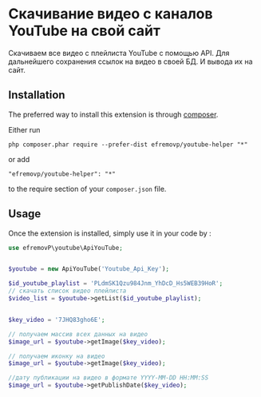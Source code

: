 Скачивание видео с каналов YouTube на свой сайт
===============================================
Скачиваем все видео с плейлиста YouTube с помощью API. Для дальнейшего сохранения ссылок на видео в своей БД. И вывода их на сайт.

Installation
------------

The preferred way to install this extension is through [composer](http://getcomposer.org/download/).

Either run

```
php composer.phar require --prefer-dist efremovp/youtube-helper "*"
```

or add

```
"efremovp/youtube-helper": "*"
```

to the require section of your `composer.json` file.


Usage
-----

Once the extension is installed, simply use it in your code by  :

```php
use efremovP\youtube\ApiYouTube;


$youtube = new ApiYouTube('Youtube_Api_Key');

$id_youtube_playlist = 'PLdmSK1Qzu984Jnm_YhDcD_Hs5WEB39HoR';
// скачать список видео плейлиста
$video_list = $youtube->getList($id_youtube_playlist);


$key_video = '7JHQ83gho6E';

// получаем массив всех данных на видео
$image_url = $youtube->getImage($key_video);

// получаем иконку на видео
$image_url = $youtube->getImage($key_video);

//дату публикации на видео в формате YYYY-MM-DD HH:MM:SS
$image_url = $youtube->getPublishDate($key_video);

```